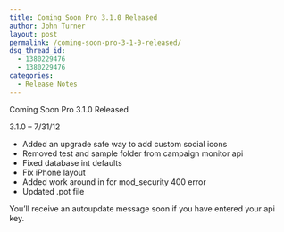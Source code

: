```yaml
---
title: Coming Soon Pro 3.1.0 Released
author: John Turner
layout: post
permalink: /coming-soon-pro-3-1-0-released/
dsq_thread_id:
  - 1380229476
  - 1380229476
categories:
  - Release Notes
---
```

Coming Soon Pro 3.1.0 Released

3.1.0 &#8211; 7/31/12

  * Added an upgrade safe way to add custom social icons
  * Removed test and sample folder from campaign monitor api
  * Fixed database int defaults
  * Fix iPhone layout
  * Added work around in for mod_security 400 error
  * Updated .pot file

You&#8217;ll receive an autoupdate message soon if you have entered your api key.